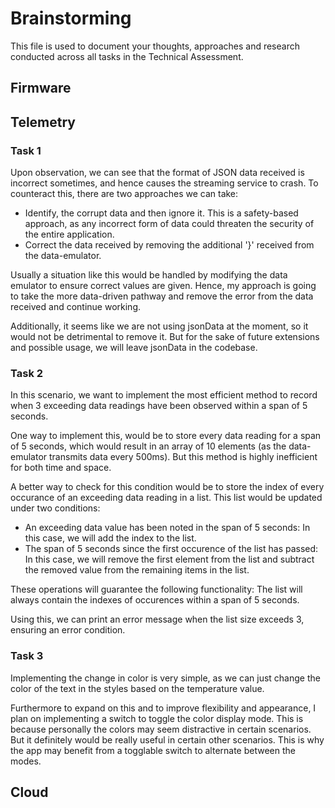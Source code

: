 # Brainstorming

This file is used to document your thoughts, approaches and research conducted across all tasks in the Technical Assessment.

## Firmware

## Telemetry

### Task 1

Upon observation, we can see that the format of JSON data received is incorrect sometimes, and hence causes the streaming service to crash. To counteract this, there are two approaches we can take:
- Identify, the corrupt data and then ignore it. This is a safety-based approach, as any incorrect form of data could threaten the security of the entire application.
- Correct the data received by removing the additional '}' received from the data-emulator.

Usually a situation like this would be handled by modifying the data emulator to ensure correct values are given. Hence, my approach is going to take the more data-driven pathway and remove the error from the data received and continue working.

Additionally, it seems like we are not using jsonData at the moment, so it would not be detrimental to remove it. But for the sake of future extensions and possible usage, we will leave jsonData in the codebase.

### Task 2

In this scenario, we want to implement the most efficient method to record when 3 exceeding data readings have been observed within a span of 5 seconds.

One way to implement this, would be to store every data reading for a span of 5 seconds, which would result in an array of 10 elements (as the data-emulator transmits data every 500ms). But this method is highly inefficient for both time and space.

A better way to check for this condition would be to store the index of every occurance of an exceeding data reading in a list. This list would be updated under two conditions:
- An exceeding data value has been noted in the span of 5 seconds: In this case, we will add the index to the list.
- The span of 5 seconds since the first occurence of the list has passed: In this case, we will remove the first element from the list and subtract the removed value from the remaining items in the list.

These operations will guarantee the following functionality:
The list will always contain the indexes of occurences within a span of 5 seconds.

Using this, we can print an error message when the list size exceeds 3, ensuring an error condition.

### Task 3

Implementing the change in color is very simple, as we can just change the color of the text in the styles based on the temperature value.

Furthermore to expand on this and to improve flexibility and appearance, I plan on implementing a switch to toggle the color display mode. This is because personally the colors may seem distractive in certain scenarios. But it definitely would be really useful in certain other scenarios. This is why the app may benefit from a togglable switch to alternate between the modes.

## Cloud